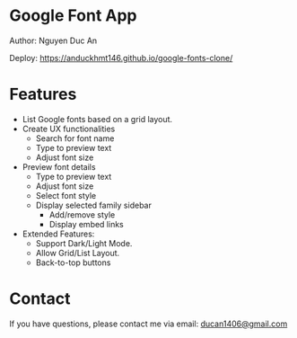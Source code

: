 # Google Font App

Author: Nguyen Duc An

Deploy: https://anduckhmt146.github.io/google-fonts-clone/

# Features

* List Google fonts based on a grid layout.
* Create UX functionalities
  * Search for font name
  * Type to preview text
  * Adjust font size
* Preview font details
   * Type to preview text
   * Adjust font size
   * Select font style
   * Display selected family sidebar
        * Add/remove style
        * Display embed links
* Extended Features:
  * Support Dark/Light Mode.
  * Allow Grid/List Layout.
  * Back-to-top buttons

# Contact

If you have questions, please contact me via email: ducan1406@gmail.com
